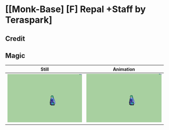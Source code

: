 # [\[Monk-Base\] \[F\] Repal +Staff by Teraspark]

## Credit


	
## Magic

| Still | Animation |
| :---: | :-------: |
| ![Magic still](./Magic_000.png) | ![Magic animation](./Magic.gif) |
